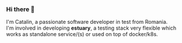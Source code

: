 ### Hi there 👋

I'm Catalin, a passionate software developer in test from Romania.   
I'm involved in developing **estuary**, a testing stack very flexible which works as standalone service/(s) or used on top of docker/k8s. 
